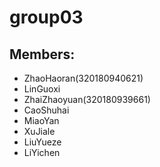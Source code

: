 # group03
## Members:
- ZhaoHaoran(320180940621)
- LinGuoxi
- ZhaiZhaoyuan(320180939661)
- CaoShuhai
- MiaoYan
- XuJiale
- LiuYueze
- LiYichen

